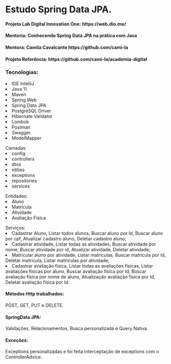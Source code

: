 # Estudo Spring Data JPA.

<h4>Projeto Lab Digital Innovation One: https://web.dio.me/</h4>
<h4>Mentoria: Conhecendo Spring Data JPA na prática com Java</h4>
<h4>Mentora: Camila Cavalcante https://github.com/cami-la</h4>
<h4>Projeto Referência: https://github.com/cami-la/academia-digital</h4>
<p></p>
<dt>
  <h3>Tecnologias:</h3>
  <li>IDE IntelliJ</li>
  <li>Java 11</li>
  <li>Maven</li>
  <li>Spring Web</li>
  <li>Spring Data JPA</li>
  <li>PostgreSQL Driver</li>
  <li>Hibernate Validator</li>
  <li>Lombok</li>
  <li>Postman</li>
  <li>Swagger</li>
  <li>ModelMapper</li>
</dt>
<p></p>
<dt>
  Camadas:
  <li>config</li>
  <li>controllers</li>
  <li>dtos</li>
  <li>ntities</li>
  <li>exceptions</li>
  <li>repositories</li>
  <li>services</li>
</dt>
<p></p>
<dt>
  Entidades:
  <li>Aluno</li>
  <li>Matrícula</li>
  <li>Atividade</li>
  <li>Avaliação Fisica</li>
</dt>
<p></p>
<dt>
  Serviços:
  <li>Cadastrar Aluno, Listar todos alunos, Buscar aluno por Id, Buscar aluno por cpf, Atualizar cadastro aluno, Deletar cadastro aluno;</li>
  <li>Cadastrar atividade, Listar todas as atividades, Buscar atividade por nome, Buscar atividade por id, Atualizar atividade, Deletar atividade;</li>
  <li>Matricular aluno por atividade, Listar matrículas, Buscar matricula por Id, Deletar matricula, Listar matriculas por atividade;</li>
  <li>Cadastrar avaliação física, Listar todas as avaliações físicas, Listar avaliações físicas por aluno, Buscar avaliação física por Id, Buscar avaliação física por nome de aluno, Atualização avaliação física por Id, Deletar avaliação física por Id.</li>
</dt>
<p></p>

<h4>Métodos Http trabalhados:</h4>
<p> POST, GET, PUT e DELETE.</p>

<h4>SpringData JPA:</h4>
<p> Validações, Relacionamentos, Busca personalizada e Query Nativa.</p>

<h4>Exceções:</h4>
<p> Exceptions personalizadas e foi feita interceptação de exceptions com o ControllerAdvice.</p>


